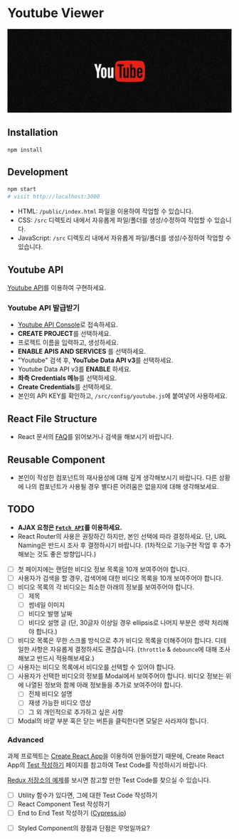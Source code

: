 # Youtube Viewer

![Youtube](/youtube.jpg)

## Installation

```sh
npm install
```

## Development

```sh
npm start
# visit http://localhost:3000
```

- HTML: `/public/index.html` 파일을 이용하여 작업할 수 있습니다.
- CSS: `/src` 디렉토리 내에서 자유롭게 파일/폴더를 생성/수정하여 작업할 수 있습니다.
- JavaScript: `/src` 디렉토리 내에서 자유롭게 파일/폴더를 생성/수정하여 작업할 수 있습니다.

## Youtube API

[Youtube API](https://developers.google.com/youtube/v3/docs/search/list)를 이용하여 구현하세요.

### Youtube API 발급받기

- [Youtube API Console](https://console.developers.google.com/)로 접속하세요.
- **CREATE PROJECT**를 선택하세요.
- 프로젝트 이름을 입력하고, 생성하세요.
- **ENABLE APIS AND SERVICES** 를 선택하세요.
- "Youtube" 검색 후, **YouTube Data API v3**를 선택하세요.
- Youtube Data API v3를 **ENABLE** 하세요.
- **좌측 Credentials 메뉴**를 선택하세요.
- **Create Credentials**를 선택하세요.
- 본인의 API KEY를 확인하고, `/src/config/youtube.js`에 붙여넣어 사용하세요.

## React File Structure

- React 문서의 [FAQ](https://reactjs.org/docs/faq-structure.html)를 읽어보거나 검색을 해보시기 바랍니다.

## Reusable Component

- 본인이 작성한 컴포넌트의 재사용성에 대해 깊게 생각해보시기 바랍니다. 다른 상황에 나의 컴포넌트가 사용될 경우 별다른 어려움은 없을지에 대해 생각해보세요.

## TODO

- **AJAX 요청은 [`Fetch API`](https://developer.mozilla.org/en-US/docs/Web/API/Fetch_API)를 이용하세요.**
- React Router의 사용은 권장하긴 하지만, 본인 선택에 따라 결정하세요. 단, URL Naming은 반드시 조사 후 결정하시기 바랍니다. (1차적으로 기능구현 작업 후 추가해보는 것도 좋은 방향입니다.)

* [ ] 첫 페이지에는 랜덤한 비디오 정보 목록을 10개 보여주어야 합니다.
* [ ] 사용자가 검색을 할 경우, 검색어에 대한 비디오 목록을 10개 보여주어야 합니다.
* [ ] 비디오 목록의 각 비디오는 최소한 아래의 정보를 보여주어야 합니다.
  - [ ] 제목
  - [ ] 썸네일 이미지
  - [ ] 비디오 발행 날짜
  - [ ] 비디오 설명 글 (단, 30글자 이상일 경우 ellipsis로 나머지 부분은 생략 처리해야 합니다.)
* [ ] 비디오 목록은 무한 스크롤 방식으로 추가 비디오 목록을 더해주어야 합니다. 디테일한 사항은 자유롭게 결정하셔도 괜찮습니다. (`throttle` & `debounce`에 대해 조사해보고 반드시 적용해보세요.)
* [ ] 사용자는 비디오 목록에서 비디오를 선택할 수 있어야 합니다.
* [ ] 사용자가 선택한 비디오의 정보를 Modal에서 보여주어야 합니다. 비디오 정보는 위에 나열된 정보와 함께 아래 정보들을 추가로 보여주어야 합니다.
  - [ ] 전체 비디오 설명
  - [ ] 재생 가능한 비디오 영상
  - [ ] 그 외 개인적으로 추가하고 싶은 사항
* [ ] Modal의 바깥 부분 혹은 닫는 버튼을 클릭한다면 모달은 사라져야 합니다.

### Advanced

과제 프로젝트는 [Create React App](https://create-react-app.dev/)을 이용하여 만들어졌기 때문에, Create React App의 [Test 작성하기](https://facebook.github.io/create-react-app/docs/running-tests) 페이지를 참고하여 Test Code를 작성하시기 바랍니다.

[Redux 저장소의 예제](https://github.com/reduxjs/redux/tree/master/examples/shopping-cart/src)를 보시면 참고할 만한 Test Code를 찾으실 수 있습니다.

- [ ] Utility 함수가 있다면, 그에 대한 Test Code 작성하기
- [ ] React Component Test 작성하기
- [ ] End to End Test 작성하기 ([Cypress.io](https://www.cypress.io/))

* [ ] Styled Component의 장점과 단점은 무엇일까요?
